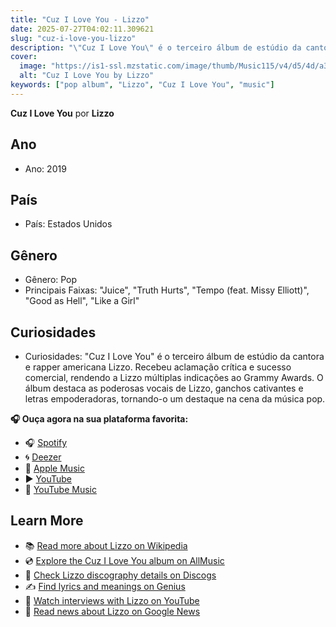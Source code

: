 ```yaml
---
title: "Cuz I Love You - Lizzo"
date: 2025-07-27T04:02:11.309621
slug: "cuz-i-love-you-lizzo"
description: "\"Cuz I Love You\" é o terceiro álbum de estúdio da cantora e rapper americana Lizzo."
cover:
  image: "https://is1-ssl.mzstatic.com/image/thumb/Music115/v4/d5/4d/a3/d54da3ff-d6bf-9685-50e2-29117c2b6c53/075679853585.jpg/500x500bb.jpg"
  alt: "Cuz I Love You by Lizzo"
keywords: ["pop album", "Lizzo", "Cuz I Love You", "music"]
---
```


**Cuz I Love You** por **Lizzo**
## Ano
- Ano: 2019
## País
- País: Estados Unidos
## Gênero
- Gênero: Pop
- Principais Faixas: "Juice", "Truth Hurts", "Tempo (feat. Missy Elliott)", "Good as Hell", "Like a Girl"
## Curiosidades
- Curiosidades: "Cuz I Love You" é o terceiro álbum de estúdio da cantora e rapper americana Lizzo. Recebeu aclamação crítica e sucesso comercial, rendendo a Lizzo múltiplas indicações ao Grammy Awards. O álbum destaca as poderosas vocais de Lizzo, ganchos cativantes e letras empoderadoras, tornando-o um destaque na cena da música pop.



**🎧 Ouça agora na sua plataforma favorita:**

- 🎧 [Spotify](https://open.spotify.com/search/Cuz%20I%20Love%20You%20Lizzo)
- 🌀 [Deezer](https://www.deezer.com/search/Cuz%20I%20Love%20You%20Lizzo)
- 🍎 [Apple Music](https://music.apple.com/search?term=Cuz%20I%20Love%20You%20Lizzo)
- ▶️ [YouTube](https://www.youtube.com/results?search_query=Cuz%20I%20Love%20You%20Lizzo)
- 🎵 [YouTube Music](https://music.youtube.com/search?q=Cuz%20I%20Love%20You%20Lizzo)

## Learn More

- 📚 [Read more about Lizzo on Wikipedia](https://en.wikipedia.org/wiki/Lizzo)
- 💿 [Explore the Cuz I Love You album on AllMusic](https://www.allmusic.com/search/albums/Cuz+I+Love+You)
- 📀 [Check Lizzo discography details on Discogs](https://www.discogs.com/search/?q=Cuz+I+Love+You+Lizzo&type=all)
- ✍️ [Find lyrics and meanings on Genius](https://genius.com/search?q=Cuz+I+Love+You%20Lizzo)
- 🎤 [Watch interviews with Lizzo on YouTube](https://www.youtube.com/results?search_query=Lizzo+interview)
- 📰 [Read news about Lizzo on Google News](https://news.google.com/search?q=Lizzo)
